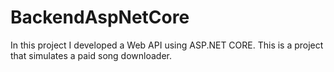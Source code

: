 # BackendAspNetCore
In this project I developed a Web API using ASP.NET CORE. This is a project that simulates a paid song downloader.
